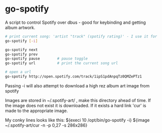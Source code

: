 go-spotify
==========

A script to control Spotify over dbus - good for keybinding and getting album
artwork.

```sh
# print current song: 'artist "track" (spotify rating)' - I use it for conky
go-spotify [-i]

go-spotify next
go-spotify prev
go-spotify pause		# pause toggle
go-spotify url 			# print the current song url

# open a url
go-spotify http://open.spotify.com/track/1ipS1pdAnpqTz0QMZePTz1

```

Passing -i will also attempt to download a high rez album art image from spotify

Images are stored in ~/.spotify-art/ , make this directory ahead of time.  If
the image does not exist it is downloaded.  If it exists a hard link 'cur' is 
made to the appropriate image. 

My conky lines looks like this: 
${execi 10 /opt/bin/go-spotify -i}
${image ~/.spotify-art/cur -n -p 0,27 -s 286x286}

